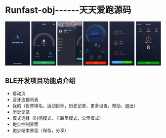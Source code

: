 # Runfast-obj------天天爱跑源码
 ![image](https://github.com/axiubest/Runfast-obj/blob/master/%E6%9C%AA%E6%A0%87%E9%A2%98-1.png)
 
 ##  BLE开发项目功能点介绍
 * 启动页
 * 蓝牙连接列表
 * 我的（世界排名，运动目标，历史记录，更多设置，帮助，退出）
 * 历史记录
 * 模式选择（时间模式，卡路里模式，公里模式）
 * 跑步控制界面
 * 跑步结束界面（保存，分享）
